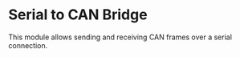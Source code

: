 # Serial to CAN Bridge

This module allows sending and receiving CAN frames over a serial connection.

